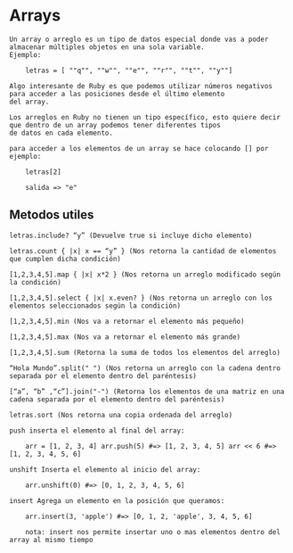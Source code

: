 # Arrays

    Un array o arreglo es un tipo de datos especial donde vas a poder almacenar múltiples objetos en una sola variable.
    Ejemplo:

        letras = [ ""q"", ""w"", ""e"", ""r"", ""t"", ""y""]

    Algo interesante de Ruby es que podemos utilizar números negativos para acceder a las posiciones desde el último elemento
    del array.

    Los arreglos en Ruby no tienen un tipo específico, esto quiere decir que dentro de un array podemos tener diferentes tipos
    de datos en cada elemento.

    para acceder a los elementos de un array se hace colocando [] por ejemplo:

        letras[2]

        salida => "e"

## Metodos utiles

    letras.include? “y” (Devuelve true si incluye dicho elemento)

    letras.count { |x| x == “y” } (Nos retorna la cantidad de elementos que cumplen dicha condición)

    [1,2,3,4,5].map { |x| x*2 } (Nos retorna un arreglo modificado según la condición)

    [1,2,3,4,5].select { |x| x.even? } (Nos retorna un arreglo con los elementos seleccionados según la condición)

    [1,2,3,4,5].min (Nos va a retornar el elemento más pequeño)

    [1,2,3,4,5].max (Nos va a retornar el elemento más grande)

    [1,2,3,4,5].sum (Retorna la suma de todos los elementos del arreglo)

    “Hola Mundo”.split(" ") (Nos retorna un arreglo con la cadena dentro separada por el elemento dentro del paréntesis)

    [“a”, “b” ,“c”].join("-") (Retorna los elementos de una matriz en una cadena separada por el elemento dentro del paréntesis)

    letras.sort (Nos retorna una copia ordenada del arreglo)

    push inserta el elemento al final del array:

        arr = [1, 2, 3, 4] arr.push(5) #=> [1, 2, 3, 4, 5] arr << 6 #=> [1, 2, 3, 4, 5, 6]

    unshift Inserta el elemento al inicio del array:

        arr.unshift(0) #=> [0, 1, 2, 3, 4, 5, 6]

    insert Agrega un elemento en la posición que queramos:

        arr.insert(3, 'apple') #=> [0, 1, 2, 'apple', 3, 4, 5, 6]

        nota: insert nos permite insertar uno o mas elementos dentro del array al mismo tiempo